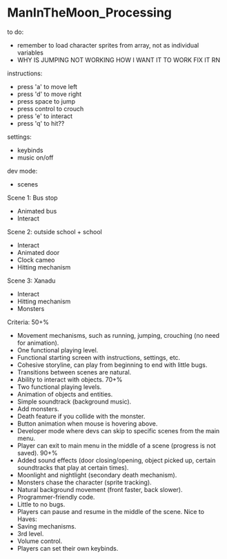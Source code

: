 # ManInTheMoon_Processing

to do:
  - remember to load character sprites from array, not as individual variables
  - WHY IS JUMPING NOT WORKING HOW I WANT IT TO WORK FIX IT RN

instructions:
  - press 'a' to move left
  - press 'd' to move right
  - press space to jump
  - press control to crouch
  - press 'e' to interact
  - press 'q' to hit??

settings:
  - keybinds
  - music on/off

dev mode:
  - scenes

Scene 1: Bus stop
  - Animated bus 
  - Interact

Scene 2: outside school + school
  - Interact
  - Animated door
  - Clock cameo
  - Hitting mechanism

Scene 3: Xanadu
  - Interact
  - Hitting mechanism
  - Monsters


Criteria:
50+%
  - Movement mechanisms, such as running, jumping, crouching (no need for animation).
  - One functional playing level.
  - Functional starting screen with instructions, settings, etc.
  - Cohesive storyline, can play from beginning to end with little bugs.
  - Transitions between scenes are natural.
  - Ability to interact with objects.
70+%
  - Two functional playing levels.
  - Animation of objects and entities.
  - Simple soundtrack (background music).
  - Add monsters.
  - Death feature if you collide with the monster.
  - Button animation when mouse is hovering above.
  - Developer mode where devs can skip to specific scenes from the main menu.
  - Player can exit to main menu in the middle of a scene (progress is not saved).
90+% 
  - Added sound effects (door closing/opening, object picked up, certain soundtracks that play at certain times).
  - Moonlight and nightlight (secondary death mechanism).
  - Monsters chase the character (sprite tracking).
  - Natural background movement (front faster, back slower).
  - Programmer-friendly code.
  - Little to no bugs.
  - Players can pause and resume in the middle of the scene.
Nice to Haves:
  - Saving mechanisms.
  - 3rd level.
  - Volume control.
  - Players can set their own keybinds.